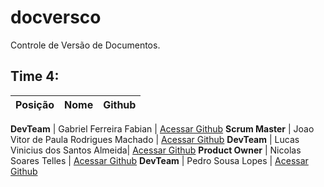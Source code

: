 # docversco
Controle de Versão de Documentos.


## Time 4:

Posição | Nome | Github
------------ | ------------ | -------------

**DevTeam**  | Gabriel Ferreira Fabian | [Acessar Github](https://github.com/gabriel-fabian)
**Scrum Master**  | Joao Vitor de Paula Rodrigues Machado | [Acessar Github](https://github.com/Joaoom9596)
**DevTeam**  | Lucas Vinicius dos Santos Almeida| [Acessar Github](https://github.com/lucasvns)
**Product Owner** | Nicolas Soares Telles | [Acessar Github](https://github.com/nicolastelles)
**DevTeam** | Pedro Sousa Lopes | [Acessar Github](https://github.com/PedroSousaLopes)
